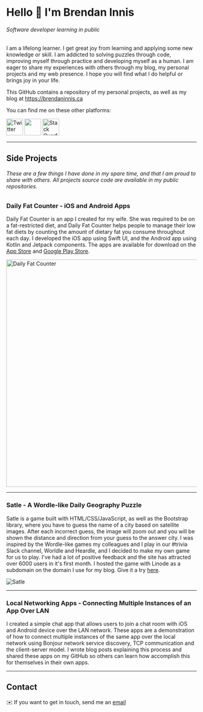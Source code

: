 # Hello 👋 I'm Brendan Innis
###### *Software developer learning in public*

I am a lifelong learner. I get great joy from learning and applying some new knowledge or skill. I am addicted to solving puzzles through code, improving myself through practice and developing myself as a human. I am eager to share my experiences with others through my blog, my personal projects and my web presence. I hope you will find what I do helpful or brings joy in your life.

This GitHub contains a repository of my personal projects, as well as my blog at https://brendaninnis.ca

You can find me on these other platforms:

<a href="https://twitter.com/innisbrendan"><img alt="Twitter" src="https://cdn-icons-png.flaticon.com/512/124/124021.png" style="width: 44px; height: 44px;"></img></a><span> </span><a alt="LinkedIn" href="https://www.linkedin.com/in/brendan-innis/"><img src="https://cdn-icons-png.flaticon.com/512/174/174857.png" style="width: 44px; height: 44px;"></img></a><span> </span><a href="https://stackoverflow.com/users/3593889/innisbrendan"><img alt="Stack Overflow" src="https://upload.wikimedia.org/wikipedia/commons/thumb/e/ef/Stack_Overflow_icon.svg/768px-Stack_Overflow_icon.svg.png" style="width: 44px; height: 44px;"></img></a>
- - -

## Side Projects
###### These are a few things I have done in my spare time, and that I am proud to share with others. All projects source code are available in my public repositories.

### Daily Fat Counter - iOS and Android Apps

Daily Fat Counter is an app I created for my wife. She was required to be on a fat-restricted diet, and Daily Fat Counter helps people to manage their low fat diets by counting the amount of dietary fat you consume throughout each day. I developed the iOS app using Swift UI, and the Android app using Kotlin and Jetpack components. The apps are available for download on the [App Store](https://apps.apple.com/app/id1631074004) and [Google Play Store](https://play.google.com/store/apps/details?id=ca.brendaninnis.dailyfatcounter).

<img alt="Daily Fat Counter" src="https://dailyfatcounter.brendaninnis.ca/images/daily-fat-counter-screen1.png" style="width: auto; height: 600px;"></img>

- - -

### Satle - A Wordle-like Daily Geography Puzzle

Satle is a game built with HTML/CSS/JavaScript, as well as the Bootstrap library, where you have to guess the name of a city based on satellite images. After each incorrect guess, the image will zoom out and you will be shown the distance and direction from your guess to the answer city. I was inspired by the Wordle-like games my colleagues and I play in our #trivia Slack channel, Worldle and Heardle, and I decided to make my own game for us to play. I've had a lot of positive feedback and the site has attracted over 6000 users in it's first month. I hosted the game with Linode as a subdomain on the domain I use for my blog. Give it a try [here](https://satle.brendaninnis.ca).

<img alt="Satle" src="https://brendaninnis.ca/uploads/videos/satle.gif"></img>

- - -

### Local Networking Apps - Connecting Multiple Instances of an App Over LAN

I created a simple chat app that allows users to join a chat room with iOS and Android device over the LAN network. These apps are a demonstration of how to connect multiple instances of the same app over the local network using Bonjour network service discovery, TCP communication and the client-server model. I wrote blog posts explaining this process and shared these apps on my GitHub so others can learn how accomplish this for themselves in their own apps.

- - -

## Contact

✉️ If you want to get in touch, send me an [email](mailto:brendaninnis@icloud.com)
